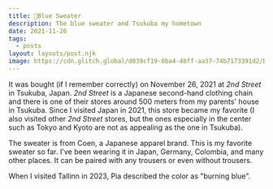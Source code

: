 ```yaml
---
title: 💙Blue Sweater
description: The blue sweater and Tsukuba my hometown
date: 2021-11-26
tags:
  - posts
layout: layouts/post.njk
image: https://cdn.glitch.global/d039cf19-6ba4-4bff-aa37-74b7173391d2/DSC00933.jpg?v=1704766653915
---
```


It was bought (if I remember correctly) on November 26, 2021 at *2nd Street* in Tsukuba, Japan. *2nd Street* is a Japanese second-hand clothing chain and there is one of their stores around 500 meters from my parents' house in Tsukuba. Since I visited Japan in 2021, this store became my favorite (I also visited other *2nd Street* stores, but the ones especially in the center such as Tokyo and Kyoto are not as appealing as the one in Tsukuba).

The sweater is from Coen, a Japanese apparel brand. This is my favorite sweater so far. I've been wearing it in Japan, Germany, Colombia, and many other places. It can be paired with any trousers or even without trousers.

When I visited Tallinn in 2023, Pia described the color as "burning blue".